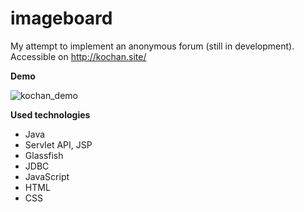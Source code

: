 # imageboard

My attempt to implement an anonymous forum (still in development). Accessible on http://kochan.site/

**Demo**

![kochan_demo](http://im.ezgif.com/tmp/ezgif.com-d6bed5c051.gif)

**Used technologies**

* Java
* Servlet API, JSP
* Glassfish
* JDBC
* JavaScript
* HTML
* CSS
